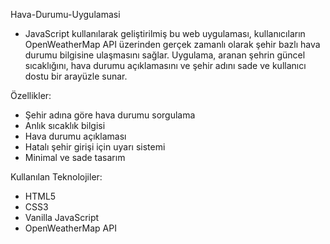 Hava-Durumu-Uygulamasi
- JavaScript kullanılarak geliştirilmiş bu web uygulaması, kullanıcıların OpenWeatherMap API üzerinden gerçek zamanlı olarak şehir bazlı hava durumu bilgisine ulaşmasını sağlar. Uygulama, aranan şehrin güncel sıcaklığını, hava durumu açıklamasını ve şehir adını sade ve kullanıcı dostu bir arayüzle sunar.

Özellikler:
- Şehir adına göre hava durumu sorgulama
- Anlık sıcaklık bilgisi
- Hava durumu açıklaması 
- Hatalı şehir girişi için uyarı sistemi
- Minimal ve sade tasarım

Kullanılan Teknolojiler:
- HTML5
- CSS3
- Vanilla JavaScript
- OpenWeatherMap API 

